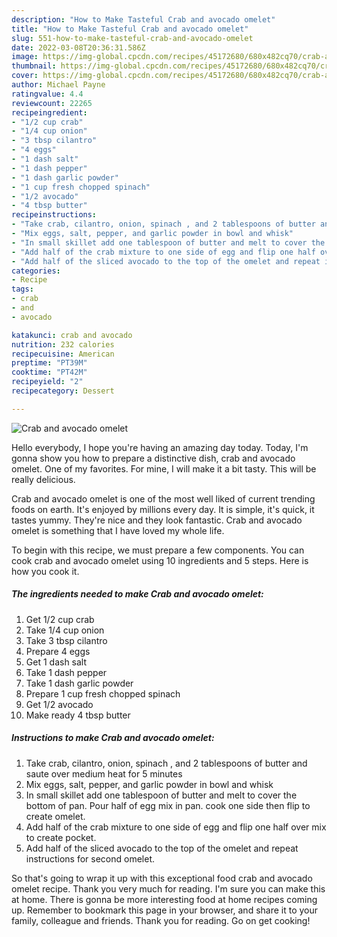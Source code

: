 ```yaml
---
description: "How to Make Tasteful Crab and avocado omelet"
title: "How to Make Tasteful Crab and avocado omelet"
slug: 551-how-to-make-tasteful-crab-and-avocado-omelet
date: 2022-03-08T20:36:31.586Z
image: https://img-global.cpcdn.com/recipes/45172680/680x482cq70/crab-and-avocado-omelet-recipe-main-photo.jpg
thumbnail: https://img-global.cpcdn.com/recipes/45172680/680x482cq70/crab-and-avocado-omelet-recipe-main-photo.jpg
cover: https://img-global.cpcdn.com/recipes/45172680/680x482cq70/crab-and-avocado-omelet-recipe-main-photo.jpg
author: Michael Payne
ratingvalue: 4.4
reviewcount: 22265
recipeingredient:
- "1/2 cup crab"
- "1/4 cup onion"
- "3 tbsp cilantro"
- "4 eggs"
- "1 dash salt"
- "1 dash pepper"
- "1 dash garlic powder"
- "1 cup fresh chopped spinach"
- "1/2 avocado"
- "4 tbsp butter"
recipeinstructions:
- "Take crab, cilantro, onion, spinach , and 2 tablespoons of butter and saute over medium heat for 5 minutes"
- "Mix eggs, salt, pepper, and garlic powder in bowl and whisk"
- "In small skillet add one tablespoon of butter and melt to cover the bottom of pan. Pour half of egg mix in pan. cook one side then flip to create omelet."
- "Add half of the crab mixture to one side of egg and flip one half over mix to create pocket."
- "Add half of the sliced avocado to the top of the omelet and repeat instructions for second omelet."
categories:
- Recipe
tags:
- crab
- and
- avocado

katakunci: crab and avocado 
nutrition: 232 calories
recipecuisine: American
preptime: "PT39M"
cooktime: "PT42M"
recipeyield: "2"
recipecategory: Dessert

---
```



![Crab and avocado omelet](https://img-global.cpcdn.com/recipes/45172680/680x482cq70/crab-and-avocado-omelet-recipe-main-photo.jpg)

Hello everybody, I hope you're having an amazing day today. Today, I'm gonna show you how to prepare a distinctive dish, crab and avocado omelet. One of my favorites. For mine, I will make it a bit tasty. This will be really delicious.



Crab and avocado omelet is one of the most well liked of current trending foods on earth. It's enjoyed by millions every day. It is simple, it's quick, it tastes yummy. They're nice and they look fantastic. Crab and avocado omelet is something that I have loved my whole life.


To begin with this recipe, we must prepare a few components. You can cook crab and avocado omelet using 10 ingredients and 5 steps. Here is how you cook it.

<!--inarticleads1-->

##### The ingredients needed to make Crab and avocado omelet:

1. Get 1/2 cup crab
1. Take 1/4 cup onion
1. Take 3 tbsp cilantro
1. Prepare 4 eggs
1. Get 1 dash salt
1. Take 1 dash pepper
1. Take 1 dash garlic powder
1. Prepare 1 cup fresh chopped spinach
1. Get 1/2 avocado
1. Make ready 4 tbsp butter




<!--inarticleads2-->

##### Instructions to make Crab and avocado omelet:

1. Take crab, cilantro, onion, spinach , and 2 tablespoons of butter and saute over medium heat for 5 minutes
1. Mix eggs, salt, pepper, and garlic powder in bowl and whisk
1. In small skillet add one tablespoon of butter and melt to cover the bottom of pan. Pour half of egg mix in pan. cook one side then flip to create omelet.
1. Add half of the crab mixture to one side of egg and flip one half over mix to create pocket.
1. Add half of the sliced avocado to the top of the omelet and repeat instructions for second omelet.




So that's going to wrap it up with this exceptional food crab and avocado omelet recipe. Thank you very much for reading. I'm sure you can make this at home. There is gonna be more interesting food at home recipes coming up. Remember to bookmark this page in your browser, and share it to your family, colleague and friends. Thank you for reading. Go on get cooking!
